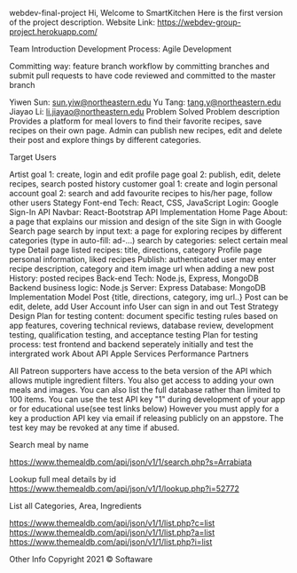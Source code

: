 webdev-final-project
Hi, Welcome to SmartKitchen
Here is the first version of the project description. Website Link: https://webdev-group-project.herokuapp.com/

Team Introduction
Development Process: Agile Development

Committing way: feature branch workflow by committing branches and submit pull requests to have code reviewed and committed to the master branch

Yiwen Sun: sun.yiw@northeastern.edu
Yu Tang: tang.y@northeastern.edu
Jiayao Li: li.jiayao@northeastern.edu
Problem Solved
Problem description Provides a platform for meal lovers to find their favorite recipes, save recipes on their own page. Admin can publish new recipes, edit and delete their post and explore things by different categories.

Target Users

Artist
goal 1: create, login and edit profile page
goal 2: publish, edit, delete recipes, search posted history
customer
goal 1: create and login personal account
goal 2: search and add favourite recipes to his/her page, follow other users
Stategy
Font-end
Tech: React, CSS, JavaScript
Login: Google Sign-In API
Navbar: React-Bootstrap API
Implementation
Home Page
About: a page that explains our mission and design of the site
Sign in with Google
Search page
search by input text: a page for exploring recipes by different categories (type in auto-fill: ad-...)
search by categories: select certain meal type
Detail page
listed recipes: title, directions, category
Profile page
personal information, liked recipes
Publish: authenticated user may enter recipe description, category and item image url when adding a new post
History: posted recipes
Back-end
Tech: Node.js, Express, MongoDB
Backend business logic: Node.js
Server: Express
Database: MongoDB
Implementation
Model
Post {title, directions, category, img url..}
Post can be edit, delete, add
User
Account info
User can sign in and out
Test Strategy Design
Plan for testing content: document specific testing rules based on app features, covering technical reviews, database review, development testing, qualification testing, and acceptance testing
Plan for testing process: test frontend and backend seperately initially and test the intergrated work
About API
Apple Services Performance Partners

All Patreon supporters have access to the beta version of the API which allows mutiple ingredient filters. You also get access to adding your own meals and images. You can also list the full database rather than limited to 100 items. You can use the test API key "1" during development of your app or for educational use(see test links below) However you must apply for a key a production API key via email if releasing publicly on an appstore. The test key may be revoked at any time if abused.

Search meal by name

https://www.themealdb.com/api/json/v1/1/search.php?s=Arrabiata

Lookup full meal details by id https://www.themealdb.com/api/json/v1/1/lookup.php?i=52772

List all Categories, Area, Ingredients

https://www.themealdb.com/api/json/v1/1/list.php?c=list https://www.themealdb.com/api/json/v1/1/list.php?a=list https://www.themealdb.com/api/json/v1/1/list.php?i=list

Other Info
Copyright 2021 © Softaware
